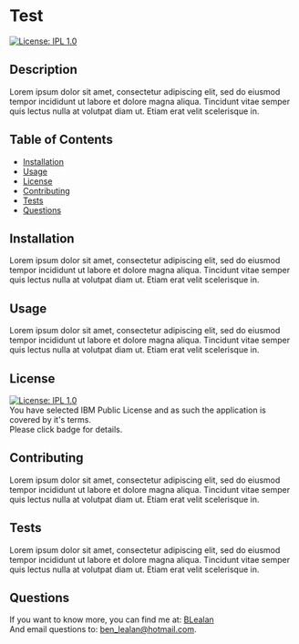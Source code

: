 # Test 

[![License: IPL 1.0](https://img.shields.io/badge/License-IPL%201.0-blue.svg)](https://www.ibm.com/docs/en/linux-on-z?topic=examples-common-public-license-v10)

## Description

Lorem ipsum dolor sit amet, consectetur adipiscing elit, sed do eiusmod tempor incididunt ut labore et dolore magna aliqua. Tincidunt vitae semper quis lectus nulla at volutpat diam ut. Etiam erat velit scelerisque in.

## Table of Contents

- [Installation](#installation)  
- [Usage](#usage)  
- [License](#license)  
- [Contributing](#contributing)  
- [Tests](#tests)  
- [Questions](#questions)  

## Installation

Lorem ipsum dolor sit amet, consectetur adipiscing elit, sed do eiusmod tempor incididunt ut labore et dolore magna aliqua. Tincidunt vitae semper quis lectus nulla at volutpat diam ut. Etiam erat velit scelerisque in.

## Usage

Lorem ipsum dolor sit amet, consectetur adipiscing elit, sed do eiusmod tempor incididunt ut labore et dolore magna aliqua. Tincidunt vitae semper quis lectus nulla at volutpat diam ut. Etiam erat velit scelerisque in.

## License

[![License: IPL 1.0](https://img.shields.io/badge/License-IPL%201.0-blue.svg)](https://www.ibm.com/docs/en/linux-on-z?topic=examples-common-public-license-v10)  
You have selected IBM Public License and as such the application is covered by it's terms.  
Please click badge for details.

## Contributing

Lorem ipsum dolor sit amet, consectetur adipiscing elit, sed do eiusmod tempor incididunt ut labore et dolore magna aliqua. Tincidunt vitae semper quis lectus nulla at volutpat diam ut. Etiam erat velit scelerisque in.

## Tests

Lorem ipsum dolor sit amet, consectetur adipiscing elit, sed do eiusmod tempor incididunt ut labore et dolore magna aliqua. Tincidunt vitae semper quis lectus nulla at volutpat diam ut. Etiam erat velit scelerisque in.

## Questions

If you want to know more, you can find me at: [BLealan](https://www.github.com/BLealan)  
And email questions to: ben_lealan@hotmail.com.